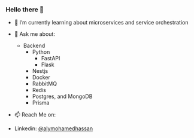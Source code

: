 ### Hello there 👋

- 🌱 I’m currently learning about microservices and service orchestration

- 💬 Ask me about:
  - Backend
    - Python
      - FastAPI
      - Flask
    - Nestjs
    - Docker
    - RabbitMQ
    - Redis
    - Postgres, and MongoDB
    - Prisma
 
  
 - 📫 Reach Me on:
 - Linkedin: <a href="https://linkedin.com/in/alymohamedhassan" target="_blank">@alymohamedhassan</a>

<!--
**alymohamedhassan/alymohamedhassan** is a ✨ _special_ ✨ repository because its `README.md` (this file) appears on your GitHub profile.

Here are some ideas to get you started:

- 🔭 I’m currently working on ...
- 🌱 I’m currently learning ...
- 👯 I’m looking to collaborate on ...
- 🤔 I’m looking for help with ...
- 💬 Ask me about ...
- 📫 How to reach me: ...
- 😄 Pronouns: ...
- ⚡ Fun fact: ...
-->
